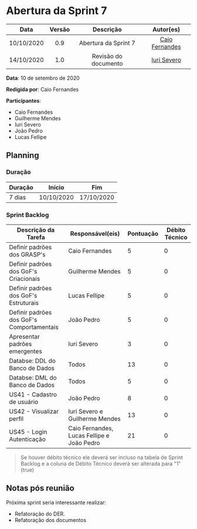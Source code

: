 # Abertura da Sprint 7

|    Data    | Versão |         Descrição         |           Autor(es)           |
| :--------: | :----: | :-----------------------: | :---------------------------: |
| 10/10/2020 |  0.9   | Abertura da Sprint 7 | [Caio Fernandes](https://github.com/caiovfernandes) |
| 14/10/2020 |  1.0   | Revisão do documento | [Iuri Severo](https://github.com/iurisevero) |

**Data**: 10 de setembro de 2020

**Redigida por**: Caio Fernandes

**Participantes**:
* Caio Fernandes
* Guilherme Mendes
* Iuri Severo
* João Pedro
* Lucas Fellipe

## Planning

### Duração

| Duração |   Início   |     Fim    |
| ------- | ---------- | ---------- |
| 7 dias  | 10/10/2020 | 17/10/2020 |

### Sprint Backlog

| Descrição da Tarefa | Responsável(eis) | Pontuação | Débito Técnico |
| ------------------- | ---------------- | --------- | -------------- |
| Definir padrões dos GRASP's | Caio Fernandes | 5 | 0 |
| Definir padrões dos GoF's Criacionais | Guilherme Mendes | 5 | 0 |
| Definir padrões dos GoF's Estruturais | Lucas Fellipe | 5 | 0 |
| Definir padrões dos GoF's Comportamentais | João Pedro | 5 | 0 |
| Apresentar padrões emergentes | Iuri Severo | 3 | 0 |
| Databse: DDL do Banco de Dados | Todos | 13 | 0 |
| Databse: DML do Banco de Dados | Todos | 5 | 0 |
| US41 - Cadastro de usuário | João Pedro | 8 | 0 |
| US42 - Visualizar perfil | Iuri Severo e Guilherme Mendes | 13 | 0 |
| US45 - Login Autenticação | Caio Fernandes, Lucas Fellipe e João Pedro| 21 | 0 |



> Se houver débito técnico ele deverá ser incluso na tabela de Sprint Backlog e a coluna de Débito Técnico deverá ser alterada para "1" (true)

## Notas pós reunião
Próxima sprint seria interessante realizar:
* Refatoração do DER.
* Refatoração dos documentos